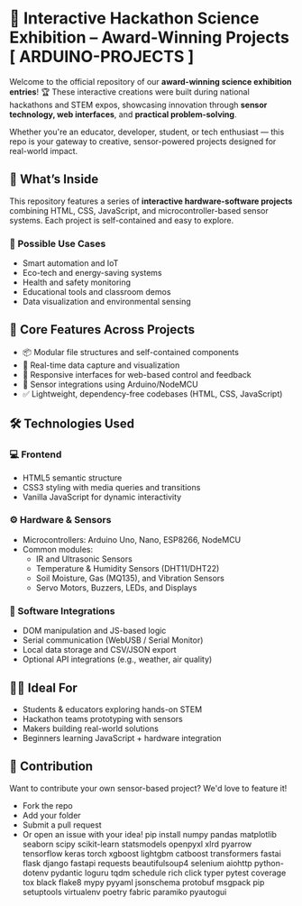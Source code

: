 # 🧠 Interactive Hackathon Science Exhibition – Award-Winning Projects [ ARDUINO-PROJECTS ]

Welcome to the official repository of our **award-winning science exhibition entries**! 🏆 These interactive creations were built during national hackathons and STEM expos, showcasing innovation through **sensor technology, web interfaces**, and **practical problem-solving**.

Whether you're an educator, developer, student, or tech enthusiast — this repo is your gateway to creative, sensor-powered projects designed for real-world impact.



## 🚀 What’s Inside

This repository features a series of **interactive hardware-software projects** combining HTML, CSS, JavaScript, and microcontroller-based sensor systems. Each project is self-contained and easy to explore.

### 🔬 Possible Use Cases
- Smart automation and IoT
- Eco-tech and energy-saving systems
- Health and safety monitoring
- Educational tools and classroom demos
- Data visualization and environmental sensing



## 🧩 Core Features Across Projects

- 📦 Modular file structures and self-contained components
- 🎯 Real-time data capture and visualization
- 🧠 Responsive interfaces for web-based control and feedback
- 📡 Sensor integrations using Arduino/NodeMCU
- ✅ Lightweight, dependency-free codebases (HTML, CSS, JavaScript)



## 🛠️ Technologies Used

### 💻 Frontend
- HTML5 semantic structure
- CSS3 styling with media queries and transitions
- Vanilla JavaScript for dynamic interactivity

### ⚙️ Hardware & Sensors
- Microcontrollers: Arduino Uno, Nano, ESP8266, NodeMCU
- Common modules:
  - IR and Ultrasonic Sensors
  - Temperature & Humidity Sensors (DHT11/DHT22)
  - Soil Moisture, Gas (MQ135), and Vibration Sensors
  - Servo Motors, Buzzers, LEDs, and Displays

### 🧠 Software Integrations
- DOM manipulation and JS-based logic
- Serial communication (WebUSB / Serial Monitor)
- Local data storage and CSV/JSON export
- Optional API integrations (e.g., weather, air quality)



## 👩‍🏫 Ideal For

- Students & educators exploring hands-on STEM
- Hackathon teams prototyping with sensors
- Makers building real-world solutions
- Beginners learning JavaScript + hardware integration



## 💬 Contribution

Want to contribute your own sensor-based project? We'd love to feature it!

- Fork the repo  
- Add your folder  
- Submit a pull request  
- Or open an issue with your idea!
pip install numpy pandas matplotlib seaborn scipy scikit-learn statsmodels openpyxl xlrd pyarrow tensorflow keras torch xgboost lightgbm catboost transformers fastai flask django fastapi requests beautifulsoup4 selenium aiohttp python-dotenv pydantic loguru tqdm schedule rich click typer pytest coverage tox black flake8 mypy pyyaml jsonschema protobuf msgpack pip setuptools virtualenv poetry fabric paramiko pyautogui
